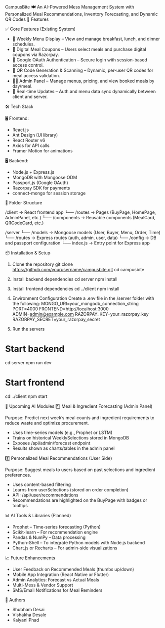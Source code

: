 CampusBite 🍽️
An AI-Powered Mess Management System with Personalized Meal Recommendations, Inventory Forecasting, and Dynamic QR Codes
🚀 Features

✅ Core Features (Existing System)
- 📅 Weekly Menu Display – View and manage breakfast, lunch, and dinner schedules.
- 🎫 Digital Meal Coupons – Users select meals and purchase digital coupons via Razorpay.
- 🔐 Google OAuth Authentication – Secure login with session-based access control.
- 📲 QR Code Generation & Scanning – Dynamic, per-user QR codes for meal access validation.
- 🧑💼 Admin Panel – Manage menus, pricing, and view booked meals by day/meal.
- 🔄 Real-time Updates – Auth and menu data sync dynamically between client and server.

🛠️ Tech Stack

🖥️ Frontend:
- React.js
- Ant Design (UI library)
- React Router v6
- Axios for API calls
- Framer Motion for animations

🖥️ Backend:
- Node.js + Express.js
- MongoDB with Mongoose ODM
- Passport.js (Google OAuth)
- Razorpay SDK for payments
- connect-mongo for session storage

📁 Folder Structure

/client → React frontend app
  └── /routes → Pages (BuyPage, HomePage, AdminPanel, etc.)
  └── /components → Reusable components (MealCard, QRCodeCard, etc.)

/server
  └── /models → Mongoose models (User, Buyer, Menu, Order, Time)
  └── /routes → Express routes (auth, admin, user, data)
  └── /config → DB and passport configuration
  └── index.js → Entry point for Express app

📦 Installation & Setup

1. Clone the repository
git clone https://github.com/yourusername/campusbite.git
cd campusbite

2. Install backend dependencies
cd server
npm install

3. Install frontend dependencies
cd ../client
npm install

4. Environment Configuration
Create a .env file in the /server folder with the following:
MONGO_URI=your_mongodb_connection_string
PORT=4000
FRONTEND=http://localhost:3000
ADMIN=admin@example.com
RAZORPAY_KEY=your_razorpay_key
RAZORPAY_SECRET=your_razorpay_secret

5. Run the servers
# Start backend
cd server
npm run dev

# Start frontend
cd ../client
npm start

🤖 Upcoming AI Modules
1️⃣ Meal & Ingredient Forecasting (Admin Panel)

Purpose: Predict next week’s meal counts and ingredient requirements to reduce waste and optimize procurement.

- Uses time-series models (e.g., Prophet or LSTM)
- Trains on historical WeeklySelections stored in MongoDB
- Exposes /api/admin/forecast endpoint
- Results shown as charts/tables in the admin panel

2️⃣ Personalized Meal Recommendations (User Side)

Purpose: Suggest meals to users based on past selections and ingredient preferences.

- Uses content-based filtering
- Learns from userSelections (stored on order completion)
- API: /api/user/recommendations
- Recommendations are highlighted on the BuyPage with badges or tooltips

📊 AI Tools & Libraries (Planned)

- Prophet – Time-series forecasting (Python)
- Scikit-learn – For recommendation engine
- Pandas & NumPy – Data processing
- Python-Shell – To integrate Python models with Node.js backend
- Chart.js or Recharts – For admin-side visualizations

📈 Future Enhancements

- User Feedback on Recommended Meals (thumbs up/down)
- Mobile App Integration (React Native or Flutter)
- Admin Analytics: Forecast vs Actual Meals
- Multi-Mess & Vendor Support
- SMS/Email Notifications for Meal Reminders

👥 Authors

- Shubham Desai 
- Vishakha Desale
- Kalyani Phad 



